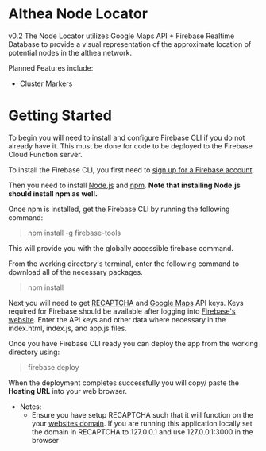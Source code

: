 
# Althea Node Locator 
v0.2 The Node Locator utilizes Google Maps API + Firebase Realtime Database to provide a visual representation of the approximate location of potential nodes in the althea network. 

Planned Features include:
* Cluster Markers


# Getting Started
To begin you will need to install and configure Firebase CLI if you do not already have it. This must be done for code to be deployed to the Firebase Cloud Function server. 

To install the Firebase CLI, you first need to [sign up for a Firebase account](https://firebase.google.com/).

Then you need to install [Node.js](http://nodejs.org/) and [npm](https://npmjs.org/). **Note that installing Node.js should install npm as well.**

Once npm is installed, get the Firebase CLI by running the following command:

> npm install -g firebase-tools

This will provide you with the globally accessible firebase command.

From the working directory's terminal, enter the following command to download all of the necessary packages. 

> npm install

Next you will need to get [RECAPTCHA](https://codelabs.developers.google.com/codelabs/reCAPTCHA/index.html#0) and [Google Maps](https://developers.google.com/maps/documentation/javascript/get-api-key) API keys. Keys required for Firebase should be available after logging into [Firebase's website](https://firebase.google.com/). Enter the API keys and other data where necessary in the index.html, index.js, and app.js files.

Once you have Firebase CLI ready you can deploy the app from the working directory using: 

> firebase deploy

When the deployment completes successfully you will copy/ paste the **Hosting URL** into your web browser.


* Notes: 
    * Ensure you have setup RECAPTCHA such that it will function on the your [websites domain](https://developers.google.com/recaptcha/docs/domain_validation). If you are running this application locally set the domain in RECAPTCHA to 127.0.0.1 and use 127.0.0.1:3000 in the browser